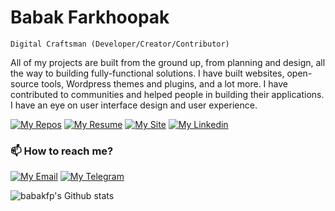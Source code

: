 # Babak Farkhoopak

`Digital Craftsman (Developer/Creator/Contributor)`

All of my projects are built from the ground up, from planning and design, all the way to building fully-functional solutions. I have built websites, open-source tools, Wordpress themes and plugins, and a lot more. I have contributed to communities and helped people in building their applications. I have an eye on user interface design and user experience.

[![My Repos][repos_badge]][repos_url]
[![My Resume][resume_badge]][resume_url]
[![My Site][site_badge]][site_url]
[![My Linkedin][linkedin_badge]][linkedin_url]

### 📫 How to reach me?

[![My Email][email_badge]][email_url]
[![My Telegram][telegram_badge]][telegram_url]


![babakfp's Github stats](https://github-readme-stats.vercel.app/api?username=babakfp&show_icons=false&theme=cobalt&hide_title=true&border_radius=8&border_color=#75EDB2)

<!-- Variables -->

[resume_url]: https://drive.google.com/file/d/1X2viaPFYAvW0a5CxosVs05FuAieZPnkd/view
[resume_badge]: https://custom-icon-badges.demolab.com/badge/-My%20Resume-teal?style=for-the-badge&logoColor=white&logo=file

[site_url]: http://babakfp.ir/
[site_badge]: https://custom-icon-badges.demolab.com/badge/-My%20Site-f25278?style=for-the-badge&logoColor=white&logo=browser

[repos_url]: https://github.com/babakfp?tab=repositories&q=&type=public&language=&sort=stargazers
[repos_badge]: https://custom-icon-badges.demolab.com/badge/-My%20Repos-blue?style=for-the-badge&logoColor=white&logo=repo

[linkedin_url]: https://www.linkedin.com/in/babakfp
[linkedin_badge]: https://custom-icon-badges.demolab.com/badge/-My%20Linkedin-0a66c2?style=for-the-badge&logoColor=white&logo=linkedin

[email_url]: mailto:babak.bxf@gmail.com
[email_badge]: https://custom-icon-badges.demolab.com/badge/-My%20Email:%20babak.bxf@gmail.com-ea4335?style=for-the-badge&logoColor=white&logo=mail

[telegram_url]: https://t.me/babakfp
[telegram_badge]: https://custom-icon-badges.demolab.com/badge/-My%20Telegram:%20@babakfp-0088cc?style=for-the-badge&logoColor=white&logo=telegram


